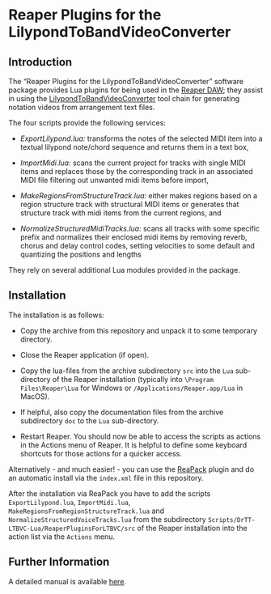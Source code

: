 # Reaper Plugins for the LilypondToBandVideoConverter

## Introduction

The “Reaper Plugins for the LilypondToBandVideoConverter” software
package provides Lua plugins for being used in the [Reaper
DAW][reference:reaper]; they assist in using the
[LilypondToBandVideoConverter][reference:ltbvc]
tool chain for generating notation videos from arrangement text files.

The four scripts provide the following services:

  - *ExportLilypond.lua:* transforms the notes of the selected MIDI
     item into a textual lilypond note/chord sequence and returns them
     in a text box,

  - *ImportMidi.lua:* scans the current project for tracks with single
     MIDI items and replaces those by the corresponding track in an
     associated MIDI file filtering out unwanted midi items before
     import,

  - *MakeRegionsFromStructureTrack.lua:* either makes regions based on
     a region structure track with structural MIDI items or generates
     that structure track with midi items from the current regions,
     and

  - *NormalizeStructuredMidiTracks.lua:* scans all tracks with some
    specific prefix and normalizes their enclosed midi items by
    removing reverb, chorus and delay control codes, setting
    velocities to some default and quantizing the positions and
    lengths

They rely on several additional Lua modules provided in the package.

## Installation

The installation is as follows:

  - Copy the archive from this repository and unpack it to some
    temporary directory.
  
  - Close the Reaper application (if open).

  - Copy the lua-files from the archive subdirectory `src` into the
    `Lua` sub-directory of the Reaper installation (typically into
    `\Program Files\Reaper\Lua` for Windows or
    `/Applications/Reaper.app/Lua` in MacOS).

  - If helpful, also copy the documentation files from the
    archive subdirectory `doc` to the `Lua` sub-directory.

  - Restart Reaper.  You should now be able to access the
    scripts as actions in the Actions menu of Reaper.
    It is helpful to define some keyboard shortcuts for
    those actions for a quicker access.

Alternatively -&nbsp;and much easier!&nbsp;- you can use the
[ReaPack][reference:reapack] plugin and do an automatic install via
the `index.xml` file in this repository.

After the installation via ReaPack you have to add the scripts
`ExportLilypond.lua`, `ImportMidi.lua`,
`MakeRegionsFromRegionStructureTrack.lua` and
`NormalizeStructuredVoiceTracks.lua` from the subdirectory
`Scripts/DrTT-LTBVC-Lua/ReaperPluginsForLTBVC/src` of the Reaper
installation into the action list via the `Actions` menu.

## Further Information

A detailed manual is available [here][reference:manual].

[reference:ltbvc]:   https://github.com/prof-spock/LilypondToBandVideoConverter
[reference:manual]:  https://github.com/prof-spock/Reaper-LTBVC-Plugins/raw/master/Reaper-LTBVC-Scripts.pdf.
[reference:reapack]: https://reapack.com/
[reference:reaper]:  https://reaper.fm/
